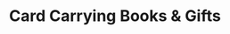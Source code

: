 ---
title: "Card Carrying Books & Gifts"
url: /corning/card-carrying-books-and-gifts/
shop: books
---